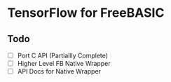 # TensorFlow for FreeBASIC

## Todo

* [ ] Port C API (Partiallly Complete)
* [ ] Higher Level FB Native Wrapper
* [ ] API Docs for Native Wrapper